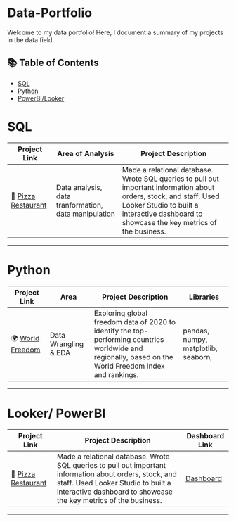 # Data-Portfolio

Welcome to my data portfolio! Here, I document a summary of my projects in the data field. 

## 📚 Table of Contents
- [SQL](#sql)
- [Python](#python)
- [PowerBI/Looker](#looker)

# SQL

| Project Link | Area of Analysis | Project Description | 
|---|---|---|
| 🍕 [Pizza Restaurant](https://github.com/DayWithU/Data-Portfolio) | Data analysis, data tranformation, data manipulation | Made a relational database. Wrote SQL queries to pull out important information about orders, stock, and staff. Used Looker Studio to built a interactive dashboard to showcase the key metrics of the business.

***

# Python

| Project Link | Area | Project Description | Libraries |    
|---|---|---|---|
| 🌍 [World Freedom](https://github.com/DayWithU/Data-Portfolio) | Data Wrangling & EDA | Exploring global freedom data of 2020 to identify the top-performing countries worldwide and regionally, based on the World Freedom Index and rankings. | pandas, numpy, matplotlib, seaborn, | 


***

# Looker/ PowerBI

| Project Link | Project Description | Dashboard Link |
|---|---|---|
| 🍕 [Pizza Restaurant](https://github.com/DayWithU/Data-Portfolio) | Made a relational database. Wrote SQL queries to pull out important information about orders, stock, and staff. Used Looker Studio to built a interactive dashboard to showcase the key metrics of the business. | [Dashboard](https://lookerstudio.google.com/) |


***
